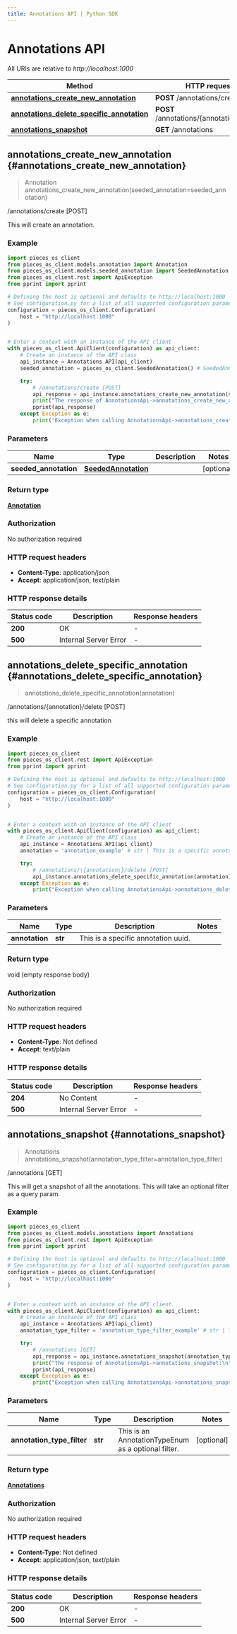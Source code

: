 ```yaml
---
title: Annotations API | Python SDK
---
```


# Annotations API

All URIs are relative to *http://localhost:1000*

Method | HTTP request | Description
------------- | ------------- | -------------
[**annotations_create_new_annotation**](AnnotationsApi#annotations_create_new_annotation) | **POST** /annotations/create | /annotations/create [POST]
[**annotations_delete_specific_annotation**](AnnotationsApi#annotations_delete_specific_annotation) | **POST** /annotations/\{annotation\}/delete | /annotations/\{annotation\}/delete [POST]
[**annotations_snapshot**](AnnotationsApi#annotations_snapshot) | **GET** /annotations | /annotations [GET]


## **annotations_create_new_annotation** {#annotations_create_new_annotation}
> Annotation annotations_create_new_annotation(seeded_annotation=seeded_annotation)

/annotations/create [POST]

This will create an annotation.

### Example


```python
import pieces_os_client
from pieces_os_client.models.annotation import Annotation
from pieces_os_client.models.seeded_annotation import SeededAnnotation
from pieces_os_client.rest import ApiException
from pprint import pprint

# Defining the host is optional and defaults to http://localhost:1000
# See configuration.py for a list of all supported configuration parameters.
configuration = pieces_os_client.Configuration(
    host = "http://localhost:1000"
)


# Enter a context with an instance of the API client
with pieces_os_client.ApiClient(configuration) as api_client:
    # Create an instance of the API class
    api_instance = Annotations API(api_client)
    seeded_annotation = pieces_os_client.SeededAnnotation() # SeededAnnotation |  (optional)

    try:
        # /annotations/create [POST]
        api_response = api_instance.annotations_create_new_annotation(seeded_annotation=seeded_annotation)
        print("The response of AnnotationsApi->annotations_create_new_annotation:\n")
        pprint(api_response)
    except Exception as e:
        print("Exception when calling AnnotationsApi->annotations_create_new_annotation: %s\n" % e)
```



### Parameters


Name | Type | Description  | Notes
------------- | ------------- | ------------- | -------------
 **seeded_annotation** | [**SeededAnnotation**](../models/SeededAnnotation)|  | [optional] 

### Return type

[**Annotation**](../models/Annotation)

### Authorization

No authorization required

### HTTP request headers

 - **Content-Type**: application/json
 - **Accept**: application/json, text/plain

### HTTP response details

| Status code | Description | Response headers |
|-------------|-------------|------------------|
**200** | OK |  -  |
**500** | Internal Server Error |  -  |



## **annotations_delete_specific_annotation** {#annotations_delete_specific_annotation}
> annotations_delete_specific_annotation(annotation)

/annotations/\{annotation\}/delete [POST]

this will delete a specific annotation

### Example


```python
import pieces_os_client
from pieces_os_client.rest import ApiException
from pprint import pprint

# Defining the host is optional and defaults to http://localhost:1000
# See configuration.py for a list of all supported configuration parameters.
configuration = pieces_os_client.Configuration(
    host = "http://localhost:1000"
)


# Enter a context with an instance of the API client
with pieces_os_client.ApiClient(configuration) as api_client:
    # Create an instance of the API class
    api_instance = Annotations API(api_client)
    annotation = 'annotation_example' # str | This is a specific annotation uuid.

    try:
        # /annotations/\{annotation\}/delete [POST]
        api_instance.annotations_delete_specific_annotation(annotation)
    except Exception as e:
        print("Exception when calling AnnotationsApi->annotations_delete_specific_annotation: %s\n" % e)
```



### Parameters


Name | Type | Description  | Notes
------------- | ------------- | ------------- | -------------
 **annotation** | **str**| This is a specific annotation uuid. | 

### Return type

void (empty response body)

### Authorization

No authorization required

### HTTP request headers

 - **Content-Type**: Not defined
 - **Accept**: text/plain

### HTTP response details

| Status code | Description | Response headers |
|-------------|-------------|------------------|
**204** | No Content |  -  |
**500** | Internal Server Error |  -  |



## **annotations_snapshot** {#annotations_snapshot}
> Annotations annotations_snapshot(annotation_type_filter=annotation_type_filter)

/annotations [GET]

This will get a snapshot of all the annotations.  This will take an optional filter as a query param.

### Example


```python
import pieces_os_client
from pieces_os_client.models.annotations import Annotations
from pieces_os_client.rest import ApiException
from pprint import pprint

# Defining the host is optional and defaults to http://localhost:1000
# See configuration.py for a list of all supported configuration parameters.
configuration = pieces_os_client.Configuration(
    host = "http://localhost:1000"
)


# Enter a context with an instance of the API client
with pieces_os_client.ApiClient(configuration) as api_client:
    # Create an instance of the API class
    api_instance = Annotations API(api_client)
    annotation_type_filter = 'annotation_type_filter_example' # str | This is an AnnotationTypeEnum as a optional filter. (optional)

    try:
        # /annotations [GET]
        api_response = api_instance.annotations_snapshot(annotation_type_filter=annotation_type_filter)
        print("The response of AnnotationsApi->annotations_snapshot:\n")
        pprint(api_response)
    except Exception as e:
        print("Exception when calling AnnotationsApi->annotations_snapshot: %s\n" % e)
```



### Parameters


Name | Type | Description  | Notes
------------- | ------------- | ------------- | -------------
 **annotation_type_filter** | **str**| This is an AnnotationTypeEnum as a optional filter. | [optional] 

### Return type

[**Annotations**](../models/Annotations)

### Authorization

No authorization required

### HTTP request headers

 - **Content-Type**: Not defined
 - **Accept**: application/json, text/plain

### HTTP response details

| Status code | Description | Response headers |
|-------------|-------------|------------------|
**200** | OK |  -  |
**500** | Internal Server Error |  -  |



